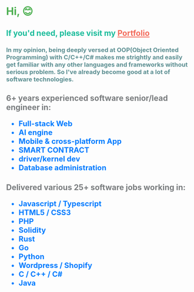 <h1 style="color:#4CAF50;">Hi, 😊</h1>
  <h2>
    <span style="color:#1BBC9B;">If you'd need, please visit my </span>
    <a href="https://websparkledev.github.io/" style="color:#f36a5a;">Portfolio</a>
  </h2>

  <h3 style="color:#5b8e91;">
    In my opinion, being deeply versed at OOP(Object Oriented Programming) with C/C++/C# makes me strightly and
    easily get familiar with any other languages and frameworks without serious problem. So I've already become good
    at a lot of software technologies.
  </h3>

  <h2 style="color:#797c7e;">6+ years experienced software senior/lead engineer in: <br>
    <ul style="font-size: 20px;">
      <li style="color:#007bff;">Full-stack Web</li>
      <li style="color:#007bff;">AI engine</li>
      <li style="color:#007bff;">Mobile & cross-platform App</li>
      <li style="color:#007bff;">SMART CONTRACT</li>
      <li style="color:#007bff;">driver/kernel dev</li>
      <li style="color:#007bff;">Database administration</li>
    </ul>
  </h2>

  <h2 style="color:#797c7e;">Delivered various 25+ software jobs working in: <br>
    <ul style="font-size: 20px;">
      <li style="color:#007bff;">Javascript / Typescript</li>
      <li style="color:#007bff;">HTML5 / CSS3</li>
      <li style="color:#007bff;">PHP</li>
      <li style="color:#007bff;">Solidity</li>
      <li style="color:#007bff;">Rust</li>
      <li style="color:#007bff;">Go</li>
      <li style="color:#007bff;">Python</li>
      <li style="color:#007bff;">Wordpress / Shopify</li>
      <li style="color:#007bff;">C / C++ / C#</li>
      <li style="color:#007bff;">Java</li>
    </ul>
  </h2>